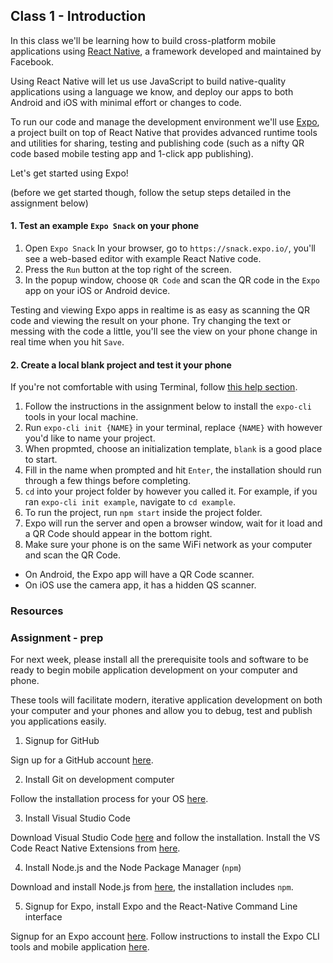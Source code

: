 ## Class 1 - Introduction

In this class we'll be learning how to build cross-platform mobile applications using [React Native](https://facebook.github.io/react-native/), a framework developed and maintained by Facebook.

Using React Native will let us use JavaScript to build native-quality applications using a language we know, and deploy our apps to both Android and iOS with minimal effort or changes to code.

To run our code and manage the development environment we'll use [Expo](https://expo.io/), a project built on top of React Native that provides advanced runtime tools and utilities for sharing, testing and publishing code (such as a nifty QR code based mobile testing app and 1-click app publishing).

Let's get started using Expo!

(before we get started though, follow the setup steps detailed in the assignment below)


#### 1. Test an example `Expo Snack` on your phone

1. Open `Expo Snack`
In your browser, go to `https://snack.expo.io/`, you'll see a web-based editor with example React Native code.
2. Press the `Run` button at the top right of the screen.
3. In the popup window, choose `QR Code` and scan the QR code in the `Expo` app on your iOS or Android device.

Testing and viewing Expo apps in realtime is as easy as scanning the QR code and viewing the result on your phone.
Try changing the text or messing with the code a little, you'll see the view on your phone change in real time when you hit `Save`.

#### 2. Create a local blank project and test it your phone
If you're not comfortable with using Terminal, follow [this help section](https://github.com/BarakChamo/Mobile-Application-Development/blob/master/help/Using%20Git.md).

1. Follow the instructions in the assignment below to install the `expo-cli` tools in your local machine.
2. Run `expo-cli init {NAME}` in your terminal, replace `{NAME}` with however you'd like to name your project.
3. When propmted, choose an initialization template, `blank` is a good place to start.
4. Fill in the name when prompted and hit `Enter`, the installation should run through a few things before completing.
5. `cd` into your project folder by however you called it. For example, if you ran `expo-cli init example`, navigate to `cd example`.
6. To run the project, run `npm start` inside the project folder.
7. Expo will run the server and open a browser window, wait for it load and a QR Code should appear in the bottom right.
8. Make sure your phone is on the same WiFi network as your computer and scan the QR Code.
  - On Android, the Expo app will have a QR Code scanner.
  - On iOS use the camera app, it has a hidden QS scanner.


### Resources


### Assignment - prep
For next week, please install all the prerequisite tools and software to be ready to begin mobile application development on your computer and phone.

These tools will facilitate modern, iterative application development on both your computer and your phones and allow you to debug, test and publish you applications easily.

1. Signup for GitHub

Sign up for a GitHub account [here](https://github.com/join).


2. Install Git on development computer

Follow the installation process for your OS [here](https://git-scm.com/book/en/v2/Getting-Started-Installing-Git).


3. Install Visual Studio Code

Download Visual Studio Code [here](https://code.visualstudio.com) and follow the installation.
Install the VS Code React Native Extensions from [here](https://github.com/Microsoft/vscode-react-native).


4. Install Node.js and the Node Package Manager (`npm`)

Download and install Node.js from [here](https://nodejs.org/en/download/), the installation includes `npm`.


5. Signup for Expo, install Expo and the React-Native Command Line interface

Signup for an Expo account [here](https://expo.io/signup).
Follow instructions to install the Expo CLI tools and mobile application [here](https://expo.io/tools).

